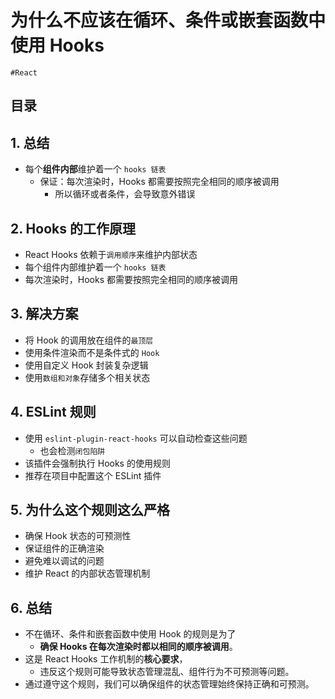 
# 为什么不应该在循环、条件或嵌套函数中使用 Hooks

`#React` 


## 目录
<!-- toc -->
 ## 1. 总结 

- 每个**组件内部**维护着一个 `hooks 链表`
	- 保证：每次渲染时，Hooks 都需要按照完全相同的顺序被调用
		- 所以循环或者条件，会导致意外错误

## 2. Hooks 的工作原理

- React Hooks 依赖于`调用顺序`来维护内部状态
- 每个组件内部维护着一个 `hooks 链表`
- 每次渲染时，Hooks 都需要按照完全相同的顺序被调用

## 3. 解决方案

- 将 Hook 的调用放在组件的`最顶层`
- 使用条件渲染而不是条件式的 `Hook`
- 使用自定义 Hook 封装复杂逻辑
- 使用`数组和对象`存储多个相关状态

## 4. ESLint 规则

- 使用 `eslint-plugin-react-hooks` 可以自动检查这些问题
	- 也会检测`闭包陷阱`
- 该插件会强制执行 Hooks 的使用规则
- 推荐在项目中配置这个 ESLint 插件

## 5. 为什么这个规则这么严格

- 确保 Hook 状态的可预测性
- 保证组件的正确渲染
- 避免难以调试的问题
- 维护 React 的内部状态管理机制

## 6. 总结

- 不在循环、条件和嵌套函数中使用 Hook 的规则是为了
	- **确保 Hooks 在每次渲染时都以相同的顺序被调用**。
- 这是 React Hooks 工作机制的**核心要求**，
	- 违反这个规则可能导致状态管理混乱、组件行为不可预测等问题。
- 通过遵守这个规则，我们可以确保组件的状态管理始终保持正确和可预测。
